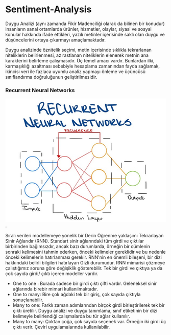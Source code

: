 # Sentiment-Analysis

Duygu Analizi (aynı zamanda Fikir Madenciliği olarak da bilinen bir konudur) insanların sanal ortamlarda ürünler, hizmetler, olaylar, siyasi ve sosyal konular hakkında ifade ettikleri, yazılı metinler içerisinde saklı olan duygu ve düşüncelerini ortaya çıkarmayı amaçlamaktadır.

Duygu analizinde öznitelik seçimi, metin içerisinde sıklıkla tekrarlanan niteliklerin belirlenmesi, az rastlanan niteliklerin elenerek metnin ana karakterini belirleme çalışmasıdır. Üç temel amacı vardır. Bunlardan ilki, karmaşıklığı azaltması sebebiyle hesaplama zamanından fayda sağlamak, ikincisi veri ile fazlaca uyumlu analiz yapmayı önleme ve üçüncüsü sınıflandırma doğruluğunun geliştirilmesidir.

### Recurrent Neural Networks

![rnn](./rnn.jpg).

Sıralı verileri modellemeye yönelik bir Derin Öğrenme yaklaşımı Tekrarlayan Sinir Ağlarıdır (RNN). Standart sinir ağlarındaki tüm girdi ve çıktılar birbirinden bağımsızdır, ancak bazı durumlarda, örneğin bir cümlenin sonraki kelimesini tahmin ederken, önceki kelimeler gereklidir ve bu nedenle önceki kelimelerin hatırlanması gerekir. RNN'nin en önemli bileşeni, bir dizi hakkındaki belirli bilgileri hatırlayan Gizli durumudur. RNN mimarisi çözmeye çalıştığımız soruna göre değişiklik gösterebilir. Tek bir girdi ve çıktıya ya da çok sayıda girdi/ çıktı içeren modeller vardır.

* One to one : Burada sadece bir girdi çıktı çifti vardır. Geleneksel sinir ağlarında birebir mimari kullanılmaktadır.
* One to many: Bire çok ağdaki tek bir giriş, çok sayıda çıktıyla sonuçlanabilir.
* Many to one: Farklı zaman adımlarından birçok girdi birleştirilerek tek bir çıktı üretilir. Duygu analizi ve duygu tanımlama, sınıf etiketinin bir dizi kelimeyle belirlendiği çalışmalarda bu tür ağlar kullanılır.
* Many to many: Çoktan çoğa, çok sayıda seçenek var. Örneğin iki girdi üç çıktı verir. Çeviri uygulamalarında kullanılabilir.
  
